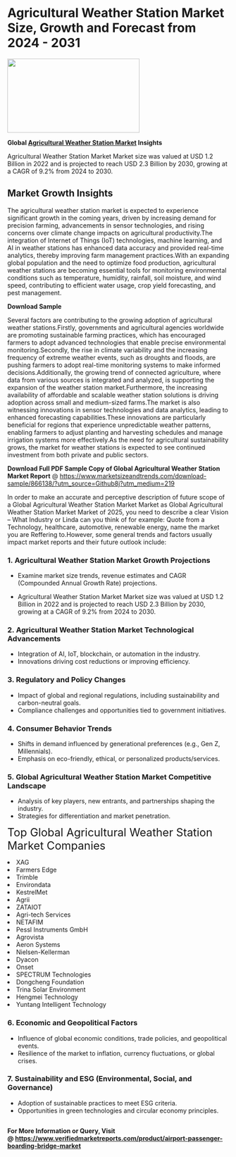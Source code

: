 <H1>Agricultural Weather Station Market Size, Growth and Forecast from 2024 - 2031</H1><img class="aligncenter size-medium wp-image-584254" src="https://thirdeyenews.in/wp-content/uploads/2024/09/Global-Market-Research-300x168.jpeg" alt="" width="300" height="168" /><p><strong>Global&nbsp;<a href="https://www.marketsizeandtrends.com/download-sample/866138/?utm_source=Github8j?utm_medium=219">Agricultural Weather Station Market</a> Insights</strong></p><p>Agricultural Weather Station Market Market size was valued at USD 1.2 Billion in 2022 and is projected to reach USD 2.3 Billion by 2030, growing at a CAGR of 9.2% from 2024 to 2030.</p><p><h2>Market Growth Insights</h2> <p>The agricultural weather station market is expected to experience significant growth in the coming years, driven by increasing demand for precision farming, advancements in sensor technologies, and rising concerns over climate change impacts on agricultural productivity.The integration of Internet of Things (IoT) technologies, machine learning, and AI in weather stations has enhanced data accuracy and provided real-time analytics, thereby improving farm management practices.With an expanding global population and the need to optimize food production, agricultural weather stations are becoming essential tools for monitoring environmental conditions such as temperature, humidity, rainfall, soil moisture, and wind speed, contributing to efficient water usage, crop yield forecasting, and pest management.</p> <p><strong>Download Sample</strong></p> <p>Several factors are contributing to the growing adoption of agricultural weather stations.Firstly, governments and agricultural agencies worldwide are promoting sustainable farming practices, which has encouraged farmers to adopt advanced technologies that enable precise environmental monitoring.Secondly, the rise in climate variability and the increasing frequency of extreme weather events, such as droughts and floods, are pushing farmers to adopt real-time monitoring systems to make informed decisions.Additionally, the growing trend of connected agriculture, where data from various sources is integrated and analyzed, is supporting the expansion of the weather station market.Furthermore, the increasing availability of affordable and scalable weather station solutions is driving adoption across small and medium-sized farms.The market is also witnessing innovations in sensor technologies and data analytics, leading to enhanced forecasting capabilities.These innovations are particularly beneficial for regions that experience unpredictable weather patterns, enabling farmers to adjust planting and harvesting schedules and manage irrigation systems more effectively.As the need for agricultural sustainability grows, the market for weather stations is expected to see continued investment from both private and public sectors.<p><span class=""><strong>Download Full PDF Sample Copy of Global Agricultural Weather Station Market Report</strong> @ <a href="https://www.marketsizeandtrends.com/download-sample/866138/?utm_source=Github8j?utm_medium=219" target="_blank">https://www.marketsizeandtrends.com/download-sample/866138/?utm_source=Github8j?utm_medium=219</a></span></p><p>In order to make an accurate and perceptive description of future scope of a Global&nbsp;Agricultural Weather Station Market Market as Global&nbsp;Agricultural Weather Station Market Market of 2025, you need to describe a clear Vision &ndash; What Industry or Linda can you think of for example: Quote from a Technology, healthcare, automotive, renewable energy, name the market you are Reffering to.However, some general trends and factors usually impact market reports and their future outlook include:</p><h3>1.&nbsp;<strong>Agricultural Weather Station Market Growth Projections</strong></h3><ul><li>Examine market size trends, revenue estimates and CAGR (Compounded Annual Growth Rate) projections.</li><li><p>Agricultural Weather Station Market Market size was valued at USD 1.2 Billion in 2022 and is projected to reach USD 2.3 Billion by 2030, growing at a CAGR of 9.2% from 2024 to 2030.</p></li></ul><h3>2.&nbsp;<strong>Agricultural Weather Station Market Technological Advancements</strong></h3><ul><li>Integration of AI, IoT, blockchain, or automation in the industry.</li><li>Innovations driving cost reductions or improving efficiency.</li></ul><h3>3.&nbsp;<strong>Regulatory and Policy Changes</strong></h3><ul><li>Impact of global and regional regulations, including sustainability and carbon-neutral goals.</li><li>Compliance challenges and opportunities tied to government initiatives.</li></ul><h3>4.&nbsp;<strong>Consumer Behavior Trends</strong></h3><ul><li>Shifts in demand influenced by generational preferences (e.g., Gen Z, Millennials).</li><li>Emphasis on eco-friendly, ethical, or personalized products/services.</li></ul><h3>5.&nbsp;<strong>Global Agricultural Weather Station Market Competitive Landscape</strong></h3><ul><li>Analysis of key players, new entrants, and partnerships shaping the industry.</li><li>Strategies for differentiation and market penetration.</li></ul><p data-pm-slice="1 1 []"><span style="color: inherit; font-family: inherit; font-size: 25px;">Top Global Agricultural Weather Station Market Companies</span></p><div class="" data-test-id=""><p><li>XAG</li><li> Farmers Edge</li><li> Trimble</li><li> Environdata</li><li> KestrelMet</li><li> Agrii</li><li> ZATAIOT</li><li> Agri-tech Services</li><li> NETAFIM</li><li> Pessl Instruments GmbH</li><li> Agrovista</li><li> Aeron Systems</li><li> Nielsen-Kellerman</li><li> Dyacon</li><li> Onset</li><li> SPECTRUM Technologies</li><li> Dongcheng Foundation</li><li> Trina Solar Environment</li><li> Hengmei Technology</li><li> Yuntang Intelligent Technology</li></p></div><h3>6.&nbsp;<strong>Economic and Geopolitical Factors</strong></h3><ul><li>Influence of global economic conditions, trade policies, and geopolitical events.</li><li>Resilience of the market to inflation, currency fluctuations, or global crises.</li></ul><h3>7.&nbsp;<strong>Sustainability and ESG (Environmental, Social, and Governance)</strong></h3><ul><li>Adoption of sustainable practices to meet ESG criteria.</li><li>Opportunities in green technologies and circular economy principles.</li></ul><h2><strong style="font-size: 14px;">For More Information or Query, Visit @&nbsp;</strong><a style="background-color: #ffffff; font-size: 14px;" href="https://www.marketsizeandtrends.com/report/agricultural-weather-station-market/" target="_blank">https://www.verifiedmarketreports.com/product/airport-passenger-boarding-bridge-market</a></h2>